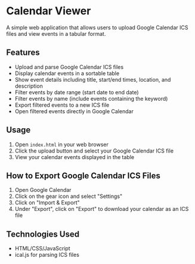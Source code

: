 # Calendar Viewer

A simple web application that allows users to upload Google Calendar ICS files and view events in a tabular format.

## Features

- Upload and parse Google Calendar ICS files
- Display calendar events in a sortable table
- Show event details including title, start/end times, location, and description
- Filter events by date range (start date to end date)
- Filter events by name (include events containing the keyword)
- Export filtered events to a new ICS file
- Open filtered events directly in Google Calendar

## Usage

1. Open `index.html` in your web browser
2. Click the upload button and select your Google Calendar ICS file
3. View your calendar events displayed in the table

## How to Export Google Calendar ICS Files

1. Open Google Calendar
2. Click on the gear icon and select "Settings"
3. Click on "Import & Export"
4. Under "Export", click on "Export" to download your calendar as an ICS file

## Technologies Used

- HTML/CSS/JavaScript
- ical.js for parsing ICS files